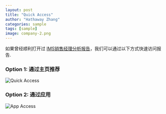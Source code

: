 ```yaml
---
layout: post
title: "Quick Access"
author: "Hathaway Zhang"
categories: sample
tags: [sample]
image: company-2.png
---
```


如果曾经顺利打开过 [IMS销售经理分析报告](https://app.powerbi.com/Redirect?action=OpenReport&appId=ce37b19a-4f71-47f2-ab32-1a725e3f3505&reportObjectId=24608c01-62bc-466f-bc6d-3af32ea833ed&ctid=4d3f6608-ec8c-4b1f-9484-274a4b699efb)，我们可以通过以下方式快速访问报告.

### Option 1: 通过主页推荐

![Quick Access](assets/img/quick_access_favorite.gif)

### Option 2: 通过应用

![App Access](assets/img/quick_access.gif)
